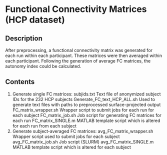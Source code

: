 # Functional Connectivity Matrices (HCP dataset)

## Description
After preprocessing, a functional connectivity matrix was generated for each run within each participant. These matrices were then averaged within each participant. Following the generation of average FC matrices, the autonomy index could be calculated.


## Contents
1. Generate single FC matrices:
   subjids.txt Text file of anonymized subject IDs for the 232 HCP subjects
   Generate_FC_text_HCP_ALL.sh Used to generate text files with paths to preprocessed surface-projected output
   FC_matrix_wrapper.sh Wrapper script to submit jobs for each run for each subject
   FC_matrix_job.sh Job script for generating FC matrices for each run
   FC_matrix_SINGLE.m MATLAB template script which is altered for each run from each subject
3. Generate subject-averaged FC matrices:
   avg_FC_matrix_wrapper.sh Wrapper script used to submit jobs for each subject
   avg_FC_matrix_job.sh Job script (SLURM)
   avg_FC_matrix_SINGLE.m MATLAB template script which is altered for each subject
